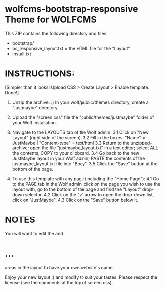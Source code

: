 wolfcms-bootstrap-responsive Theme for WOLFCMS
=====================

This ZIP contains the following directory and files:

- bootstrap/
- bs_responsive_layout.txt = the HTML file for the "Layout"
- install.txt


INSTRUCTIONS:
=============
[Simpler than it looks! Upload CSS > Create Layout > Enable template. Done!]

1. Unzip the archive. :) In your wolf/public/themes directory, create a "justmaybe" directory.

2. Upload the "screen.css" file the "public/themes/justmaybe" folder of your Wolf installation.

3. Navigate to the LAYOUTS tab of the Wolf admin.
   3.1 Click on "New Layout" (right side of the screen).
   3.2 Fill in the boxes: "Name" = JustMaybe | "Content-type" = text/html
   3.3 Return to the unzipped-archive; open the file "justmaybe_layout.txt" in a text editor; select ALL the contents, COPY to your clipboard.
   3.4 Go back to the new JustMaybe layout in your Wolf admin; PASTE the contents of the justmaybe_layout.txt file into "Body".
   3.5 Click the "Save" button at the bottom of the page.

4. To use this template with any page (including the "Home Page"):
   4.1 Go to the PAGE tab in the Wolf admin, click on the page you wish to use the layout with, go to the bottom of the page and find the "Layout" drop-down selector.
   4.2 Click on the "v" arrow to open the drop-down list, click on "JustMaybe".
   4.3 Click on the "Save" button below it.


NOTES
=====

You will want to edit the <title>...</title> and <h1>...</h1> areas in the layout to have your own website's name.

Enjoy your new layout :) and modify to suit your tastes. Please respect the license (see the comments at the top of screen.css).
